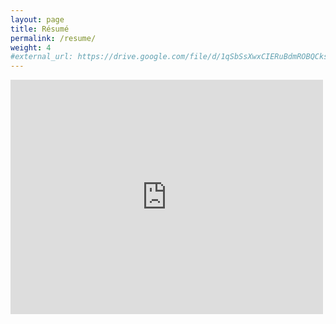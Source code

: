 ```yaml
---
layout: page
title: Résumé
permalink: /resume/
weight: 4
#external_url: https://drive.google.com/file/d/1qSbSsXwxCIERuBdmROBQCksBiJhwB8go/view?usp=sharing
---
```


<embed src="https://drive.google.com/file/d/1qSbSsXwxCIERuBdmROBQCksBiJhwB8go/view?usp=sharing" width="500" height="375" 
 type="application/pdf">